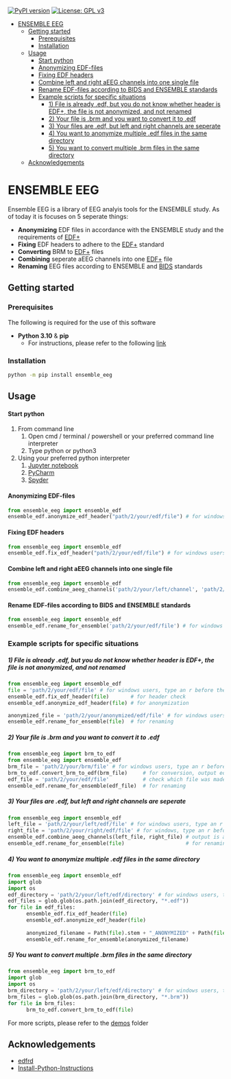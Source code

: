 <!-- PROJECT SHIELDS -->
<!--
*** I'm using markdown "reference style" links for readability.
*** Reference links are enclosed in brackets [ ] instead of parentheses ( ).
*** See the bottom of this document for the declaration of the reference variables
*** for contributors-url, forks-url, etc. This is an optional, concise syntax you may use.
*** https://www.markdownguide.org/basic-syntax/#reference-style-links
-->
[![PyPI version](https://badge.fury.io/py/ensemble-eeg.svg)](https://badge.fury.io/py/ensemble-eeg)
[![License: GPL v3](https://img.shields.io/badge/License-GPLv3-blue.svg)](https://www.gnu.org/licenses/gpl-3.0)

<!-- TABLE OF CONTENTS -->
- [ENSEMBLE EEG](#ensemble-eeg)
  - [Getting started](#getting-started)
    - [Prerequisites](#prerequisites)
    - [Installation](#installation)
  - [Usage](#usage)
      - [Start python](#start-python)
      - [Anonymizing EDF-files](#anonymizing-edf-files)
      - [Fixing EDF headers](#fixing-edf-headers)
      - [Combine left and right aEEG channels into one single file](#combine-left-and-right-aeeg-channels-into-one-single-file)
      - [Rename EDF-files according to BIDS and ENSEMBLE standards](#rename-edf-files-according-to-bids-and-ensemble-standards)
    - [Example scripts for specific situations](#example-scripts-for-specific-situations)
        - [1) File is already .edf, but you do not know whether header is EDF+, the file is not anonymized, and not renamed](#1-file-is-already-edf-but-you-do-not-know-whether-header-is-edf-the-file-is-not-anonymized-and-not-renamed)
        - [2) Your file is .brm and you want to convert it to .edf](#2-your-file-is-brm-and-you-want-to-convert-it-to-edf)
        - [3) Your files are .edf, but left and right channels are seperate](#3-your-files-are-edf-but-left-and-right-channels-are-seperate)
        - [4) You want to anonymize multiple .edf files in the same directory](#4-you-want-to-anonymize-multiple-edf-files-in-the-same-directory)
        - [5) You want to convert multiple .brm files in the same directory](#5-you-want-to-convert-multiple-brm-files-in-the-same-directory)
  - [Acknowledgements](#acknowledgements)

<!-- ABOUT THE PROJECT -->
# ENSEMBLE EEG
Ensemble EEG is a library of EEG analyis tools for the ENSEMBLE study. As of
today it is focuses on 5 seperate things:

- **Anonymizing** EDF files in accordance with the ENSEMBLE study and the
  requirements of [EDF+](https://www.edfplus.info/specs/edfplus.html)
- **Fixing** EDF headers to adhere to the [EDF+](https://www.edfplus.info/specs/edfplus.html) standard
- **Converting** BRM to [EDF+](https://www.edfplus.info/specs/edfplus.html) files
- **Combining** seperate aEEG channels into one [EDF+](https://www.edfplus.info/specs/edfplus.html) file
- **Renaming** EEG files according to ENSEMBLE and [BIDS](https://bids-specification.readthedocs.io/en/stable/) standards

<!-- GETTING STARTED -->
## Getting started
### Prerequisites
The following is required for the use of this software
- **Python 3.10** & **pip**
  - For instructions, please refer to the following [link](https://github.com/PackeTsar/Install-Python/blob/master/README.md)

### Installation
```sh
python -m pip install ensemble_eeg
```

<!-- USAGE EXAMPLES -->
## Usage
#### Start python
1) From command line
   1) Open cmd / terminal / powershell or your preferred command line interpreter
   2) Type python or python3
2) Using your preferred python interpreter
   1) [Jupyter notebook](https://jupyter.org/install)
   2) [PyCharm](https://www.jetbrains.com/help/pycharm/installation-guide.html#standalone)
   3) [Spyder](https://docs.spyder-ide.org/current/installation.html)

#### Anonymizing EDF-files
```python
from ensemble_eeg import ensemble_edf
ensemble_edf.anonymize_edf_header("path/2/your/edf/file") # for windows users, type an r before the " to ensure the use of raw strings (r"path/2/your/edf/file") 
```
#### Fixing EDF headers
```python
from ensemble_eeg import ensemble_edf
ensemble_edf.fix_edf_header("path/2/your/edf/file") # for windows users, type an r before the " to ensure the use of raw strings (r"path/2/your/edf/file") 
```
#### Combine left and right aEEG channels into one single file
```python
from ensemble_eeg import ensemble_edf
ensemble_edf.combine_aeeg_channels('path/2/your/left/channel', 'path/2/your/right/channel', 'new_filename') # for windows users, type an r before the " to ensure the use of raw strings (r"path/2/your/edf/file") 
```
#### Rename EDF-files according to BIDS and ENSEMBLE standards
```python
from ensemble_eeg import ensemble_edf
ensemble_edf.rename_for_ensemble('path/2/your/edf/file') # for windows users, type an r before the " to ensure the use of raw strings (r"path/2/your/edf/file") 
```
### Example scripts for specific situations
##### 1) File is already .edf, but you do not know whether header is EDF+, the file is not anonymized, and not renamed
```python
from ensemble_eeg import ensemble_edf
file = 'path/2/your/edf/file' # for windows users, type an r before the " to ensure the use of raw strings (r"path/2/your/edf/file") 
ensemble_edf.fix_edf_header(file)       # for header check
ensemble_edf.anonymize_edf_header(file) # for anonymization

anonymized_file = 'path/2/your/anonymized/edf/file' # for windows users, type an r before the " to ensure the use of raw strings (r"path/2/your/edf/file") 
ensemble_edf.rename_for_ensemble(file)  # for renaming

```
##### 2) Your file is .brm and you want to convert it to .edf 
```python
from ensemble_eeg import brm_to_edf
from ensemble_eeg import ensemble_edf
brm_file = 'path/2/your/brm/file' # for windows users, type an r before the " to ensure the use of raw strings (r"path/2/your/brm/file") 
brm_to_edf.convert_brm_to_edf(brm_file)     # for conversion, output edf is already anonymized
edf_file = 'path/2/your/edf/file'           # check which file was made in previous step
ensemble_edf.rename_for_ensemble(edf_file)  # for renaming

```
##### 3) Your files are .edf, but left and right channels are seperate 
```python
from ensemble_eeg import ensemble_edf
left_file = 'path/2/your/left/edf/file' # for windows users, type an r before the " to ensure the use of raw strings (r"path/2/your/edf/file") 
right_file = 'path/2/your/right/edf/file' # for windows, type an r before the " to ensure the use of raw strings (r"path/2/your/edf/file") 
ensemble_edf.combine_aeeg_channels(left_file, right_file) # output is automatically anonymized
ensemble_edf.rename_for_ensemble(file)                    # for renaming

```
##### 4) You want to anonymize multiple .edf files in the same directory 
```python
from ensemble_eeg import ensemble_edf
import glob
import os
edf_directory = 'path/2/your/left/edf/directory' # for windows users, type an r before the " to ensure the use of raw strings (r"path/2/your/edf/file") 
edf_files = glob.glob(os.path.join(edf_directory, "*.edf"))
for file in edf_files:
      ensemble_edf.fix_edf_header(file) 
      ensemble_edf.anonymize_edf_header(file) 
      
      anonymized_filename = Path(file).stem + "_ANONYMIZED" + Path(file).suffix
      ensemble_edf.rename_for_ensemble(anonymized_filename)                    
```
##### 5) You want to convert multiple .brm files in the same directory 
```python
from ensemble_eeg import brm_to_edf
import glob
import os
brm_directory = 'path/2/your/left/edf/directory' # for windows users, type an r before the " to ensure the use of raw strings (r"path/2/your/edf/file") 
brm_files = glob.glob(os.path.join(brm_directory, "*.brm"))
for file in brm_files:
      brm_to_edf.convert_brm_to_edf(file) 
```

For more scripts, please refer to the [demos](demos) folder
<!-- ACKNOWLEDGMENTS -->
## Acknowledgements
- [edfrd](https://github.com/somnonetz/edfrd)
- [Install-Python-Instructions](https://github.com/PackeTsar/Install-Python/tree/master)
